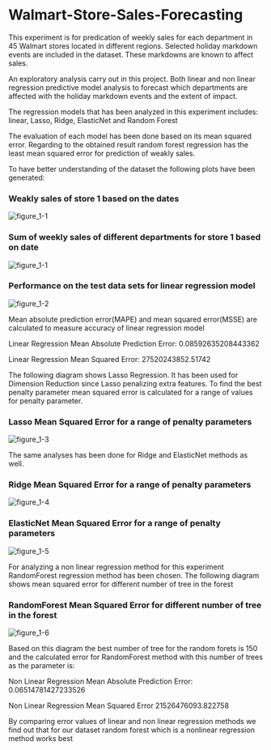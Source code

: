 # Walmart-Store-Sales-Forecasting

This experiment is for predication of weekly sales for each department in 45 Walmart stores located in different regions. Selected holiday markdown events are included in the dataset. These markdowns are known to affect sales.

An exploratory analysis carry out in this project. Both linear and non linear regression predictive model analysis to forecast which departments are affected with the holiday markdown events and the extent of impact.

The regression models that has been analyzed in this experiment includes: linear, Lasso, Ridge, ElasticNet and Random Forest 

The evaluation of each model has been done based on its mean squared error. Regarding to the obtained result random forest regression has the least mean squared error for prediction of weakly sales.

To have better understanding of the dataset the following plots have been generated:

### Weakly sales of store 1 based on the dates
![figure_1-1](https://user-images.githubusercontent.com/39537957/49208970-20614d80-f36e-11e8-8d6e-f624599b1b05.png)

### Sum of weekly sales of different departments for store 1 based on date
![figure_1-1](https://user-images.githubusercontent.com/39537957/49208970-20614d80-f36e-11e8-8d6e-f624599b1b05.png)

### Performance on the test data sets for linear regression model
![figure_1-2](https://user-images.githubusercontent.com/39537957/49209111-70401480-f36e-11e8-9f27-7e48ba75fc29.png)

Mean absolute prediction error(MAPE) and mean squared error(MSSE) are calculated to measure accuracy of linear regression model 

Linear Regression Mean Absolute Prediction Error: 0.08592635208443362

Linear Regression Mean Squared Error: 27520243852.51742

The following diagram shows Lasso Regression. It has been used for Dimension Reduction since Lasso penalizing extra features. To find the best penalty parameter mean squared error is calculated for a range of values for penalty parameter.

### Lasso Mean Squared Error for a range of penalty parameters
![figure_1-3](https://user-images.githubusercontent.com/39537957/49209126-7df59a00-f36e-11e8-8879-7a2a9104e807.png)

The same analyses has been done for Ridge and ElasticNet methods as well.
### Ridge Mean Squared Error for a range of penalty parameters
![figure_1-4](https://user-images.githubusercontent.com/39537957/49210604-5b658000-f372-11e8-879a-540aaac23f3b.png)

### ElasticNet Mean Squared Error for a range of penalty parameters
![figure_1-5](https://user-images.githubusercontent.com/39537957/49210799-de86d600-f372-11e8-9058-a7ced90e43e3.png)

For analyzing a non linear regression method for this experiment RandomForest regression method has been chosen. The following diagram shows mean squared error for different number of tree in the forest

### RandomForest Mean Squared Error for different number of tree in the forest
![figure_1-6](https://user-images.githubusercontent.com/39537957/49210844-f8c0b400-f372-11e8-9424-1fedef855805.png)

Based on this diagram the best number of tree for the random forets is 150 and the calculated error for RandomForest method with this number of trees as the parameter is:

Non Linear Regression Mean Absolute Prediction Error: 0.06514781427233526

Non Linear Regression Mean Squared Error 21526476093.822758


By comparing error values of linear and non linear regression methods we find out that for our dataset random forest which is a nonlinear regression method works best

